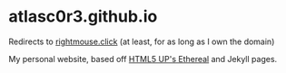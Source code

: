 # atlasc0r3.github.io

Redirects to [rightmouse.click](https://rightmouse.click) (at least, for as long as I own the domain)

My personal website, based off [HTML5 UP's Ethereal](https://html5up.net/ethereal) and Jekyll pages.